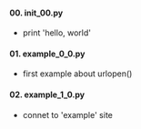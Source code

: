 #### 00. init_00.py
* print 'hello, world'</br>


#### 01. example_0_0.py
* first example about urlopen()</br>


#### 02. example_1_0.py
* connet to 'example' site</br>
